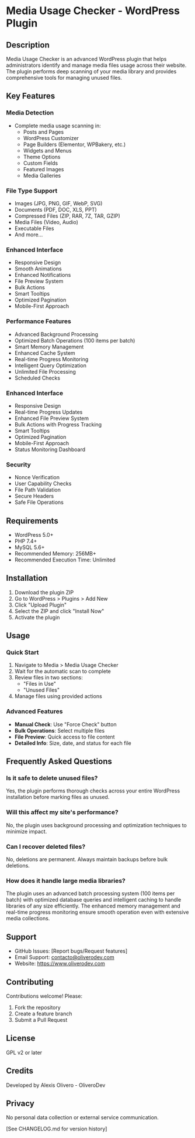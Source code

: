 # Media Usage Checker - WordPress Plugin

## Description
Media Usage Checker is an advanced WordPress plugin that helps administrators identify and manage media files usage across their website. The plugin performs deep scanning of your media library and provides comprehensive tools for managing unused files.

## Key Features

### Media Detection
- Complete media usage scanning in:
  - Posts and Pages
  - WordPress Customizer
  - Page Builders (Elementor, WPBakery, etc.)
  - Widgets and Menus
  - Theme Options
  - Custom Fields
  - Featured Images
  - Media Galleries

### File Type Support
- Images (JPG, PNG, GIF, WebP, SVG)
- Documents (PDF, DOC, XLS, PPT)
- Compressed Files (ZIP, RAR, 7Z, TAR, GZIP)
- Media Files (Video, Audio)
- Executable Files
- And more...

### Enhanced Interface
- Responsive Design
- Smooth Animations
- Enhanced Notifications
- File Preview System
- Bulk Actions
- Smart Tooltips
- Optimized Pagination
- Mobile-First Approach

### Performance Features
- Advanced Background Processing
- Optimized Batch Operations (100 items per batch)
- Smart Memory Management
- Enhanced Cache System
- Real-time Progress Monitoring
- Intelligent Query Optimization
- Unlimited File Processing
- Scheduled Checks

### Enhanced Interface
- Responsive Design
- Real-time Progress Updates
- Enhanced File Preview System
- Bulk Actions with Progress Tracking
- Smart Tooltips
- Optimized Pagination
- Mobile-First Approach
- Status Monitoring Dashboard

### Security
- Nonce Verification
- User Capability Checks
- File Path Validation
- Secure Headers
- Safe File Operations

## Requirements
- WordPress 5.0+
- PHP 7.4+
- MySQL 5.6+
- Recommended Memory: 256MB+
- Recommended Execution Time: Unlimited

## Installation
1. Download the plugin ZIP
2. Go to WordPress > Plugins > Add New
3. Click "Upload Plugin"
4. Select the ZIP and click "Install Now"
5. Activate the plugin

## Usage

### Quick Start
1. Navigate to Media > Media Usage Checker
2. Wait for the automatic scan to complete
3. Review files in two sections:
   - "Files in Use"
   - "Unused Files"
4. Manage files using provided actions

### Advanced Features
- **Manual Check**: Use "Force Check" button
- **Bulk Operations**: Select multiple files
- **File Preview**: Quick access to file content
- **Detailed Info**: Size, date, and status for each file

## Frequently Asked Questions

### Is it safe to delete unused files?
Yes, the plugin performs thorough checks across your entire WordPress installation before marking files as unused.

### Will this affect my site's performance?
No, the plugin uses background processing and optimization techniques to minimize impact.

### Can I recover deleted files?
No, deletions are permanent. Always maintain backups before bulk deletions.

### How does it handle large media libraries?
The plugin uses an advanced batch processing system (100 items per batch) with optimized database queries and intelligent caching to handle libraries of any size efficiently. The enhanced memory management and real-time progress monitoring ensure smooth operation even with extensive media collections.

## Support
- GitHub Issues: [Report bugs/Request features]
- Email Support: contacto@oliverodev.com
- Website: https://www.oliverodev.com

## Contributing
Contributions welcome! Please:
1. Fork the repository
2. Create a feature branch
3. Submit a Pull Request

## License
GPL v2 or later

## Credits
Developed by Alexis Olivero - OliveroDev

## Privacy
No personal data collection or external service communication.

[See CHANGELOG.md for version history]